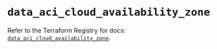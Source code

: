 # `data_aci_cloud_availability_zone`

Refer to the Terraform Registry for docs: [`data_aci_cloud_availability_zone`](https://registry.terraform.io/providers/ciscodevnet/aci/2.17.0/docs/data-sources/cloud_availability_zone).
